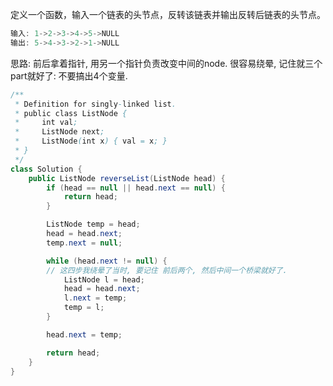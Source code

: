 定义一个函数，输入一个链表的头节点，反转该链表并输出反转后链表的头节点。

```java
输入: 1->2->3->4->5->NULL
输出: 5->4->3->2->1->NULL
```

思路: 前后拿着指针, 用另一个指针负责改变中间的node. 很容易绕晕, 记住就三个part就好了: 不要搞出4个变量.

```java
/**
 * Definition for singly-linked list.
 * public class ListNode {
 *     int val;
 *     ListNode next;
 *     ListNode(int x) { val = x; }
 * }
 */
class Solution {
    public ListNode reverseList(ListNode head) {
        if (head == null || head.next == null) {
            return head;
        }

        ListNode temp = head;
        head = head.next;
        temp.next = null;

        while (head.next != null) {
        // 这四步我绕晕了当时, 要记住 前后两个, 然后中间一个桥梁就好了.
            ListNode l = head;
            head = head.next;
            l.next = temp;
            temp = l;
        }

        head.next = temp;

        return head;
    }
}
```